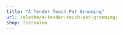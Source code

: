 ```yaml
---
title: "A Tender Touch Pet Grooming"
url: /olathe/a-tender-touch-pet-grooming/
shop: Tiersalon
---
```

